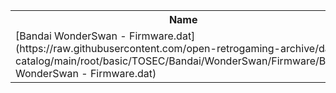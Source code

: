 <table>
<tr><th>Name</th><th>Size</th></tr>
<tr><td>[Bandai WonderSwan - Firmware.dat](https://raw.githubusercontent.com/open-retrogaming-archive/dat-catalog/main/root/basic/TOSEC/Bandai/WonderSwan/Firmware/Bandai WonderSwan - Firmware.dat)</td><td>842</td></tr>
</table>
